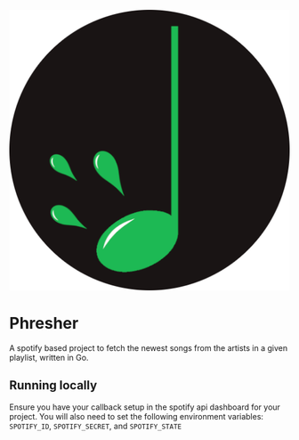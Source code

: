 ![Logo](logo.png)
# Phresher
A spotify based project to fetch the newest songs from the artists in a given playlist, written in Go.
## Running locally
Ensure you have your callback setup in the spotify api dashboard for your project. You will also need to set the following environment variables: `SPOTIFY_ID`, `SPOTIFY_SECRET`, and `SPOTIFY_STATE`